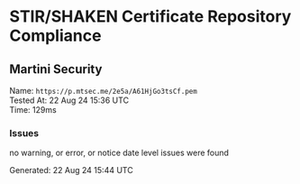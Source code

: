 # STIR/SHAKEN Certificate Repository Compliance

## Martini Security

Name: `https://p.mtsec.me/2e5a/A61HjGo3tsCf.pem`\
Tested At: 22 Aug 24 15:36 UTC\
Time: 129ms

### Issues

no warning, or error, or notice date level issues were found

Generated: 22 Aug 24 15:44 UTC
